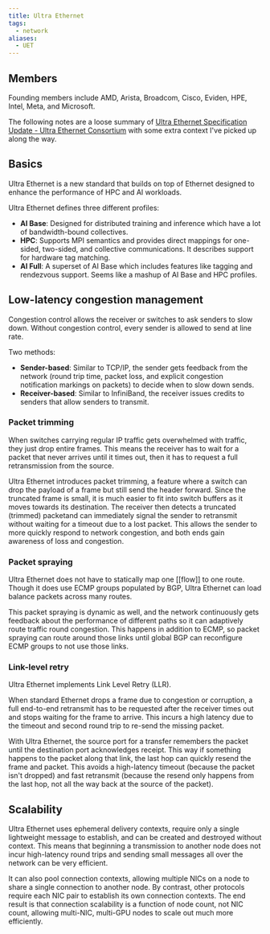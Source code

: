 ```yaml
---
title: Ultra Ethernet
tags:
  - network
aliases:
  - UET
---
```

## Members

Founding members include AMD, Arista, Broadcom, Cisco, Eviden, HPE, Intel, Meta, and Microsoft.

The following notes are a loose summary of [Ultra Ethernet Specification Update - Ultra Ethernet Consortium](https://ultraethernet.org/ultra-ethernet-specification-update/) with some extra context I've picked up along the way.

## Basics

Ultra Ethernet is a new standard that builds on top of Ethernet designed to enhance the performance of HPC and AI workloads.

Ultra Ethernet defines three different profiles:

- **AI Base**: Designed for distributed training and inference which have a lot of bandwidth-bound collectives.
- **HPC**: Supports MPI semantics and provides direct mappings for one-sided, two-sided, and collective communications. It describes support for hardware tag matching.
- **AI Full**: A superset of AI Base which includes features like tagging and rendezvous support. Seems like a mashup of AI Base and HPC profiles.

## Low-latency congestion management

Congestion control allows the receiver or switches to ask senders to slow down. Without congestion control, every sender is allowed to send at line rate. 

Two methods:

- **Sender-based**: Similar to TCP/IP, the sender gets feedback from the network (round trip time, packet loss, and explicit congestion notification markings on packets) to decide when to slow down sends.
- **Receiver-based**: Similar to InfiniBand, the receiver issues credits to senders that allow senders to transmit.

### Packet trimming

When switches carrying regular IP traffic gets overwhelmed with traffic, they just drop entire frames. This means the receiver has to wait for a packet that never arrives until it times out, then it has to request a full retransmission from the source.

Ultra Ethernet introduces packet trimming, a feature where a switch can drop the payload of a frame but still send the header forward. Since the truncated frame is small, it is much easier to fit into switch buffers as it moves towards its destination. The receiver then detects a truncated (trimmed) packetand can immediately signal the sender to retransmit without waiting for a timeout due to a lost packet. This allows the sender to more quickly respond to network congestion, and both ends gain awareness of loss and congestion.

### Packet spraying

Ultra Ethernet does not have to statically map one [[flow]] to one route. Though it does use ECMP groups populated by BGP, Ultra Ethernet can load balance packets across many routes.

This packet spraying is dynamic as well, and the network continuously gets feedback about the performance of different paths so it can adaptively route traffic round congestion. This happens in addition to ECMP, so packet spraying can route around those links until global BGP can reconfigure ECMP groups to not use those links.

### Link-level retry

Ultra Ethernet implements Link Level Retry (LLR).

When standard Ethernet drops a frame due to congestion or corruption, a full end-to-end retransmit has to be requested after the receiver times out and stops waiting for the frame to arrive. This incurs a high latency due to the timeout and second round trip to re-send the missing packet.

With Ultra Ethernet, the source port for a transfer remembers the packet until the destination port acknowledges receipt. This way if something happens to the packet along that link, the last hop can quickly resend the frame and packet. This avoids a high-latency timeout (because the packet isn't dropped) and fast retransmit (because the resend only happens from the last hop, not all the way back at the source of the packet).

## Scalability

Ultra Ethernet uses ephemeral delivery contexts, require only a single lightweight message to establish, and can be created and destroyed without context. This means that beginning a transmission to another node does not incur high-latency round trips and sending small messages all over the network can be very efficient.

It can also pool connection contexts, allowing multiple NICs on a node to share a single connection to another node. By contrast, other protocols require each NIC pair to establish its own connection contexts. The end result is that connection scalability is a function of node count, not NIC count, allowing multi-NIC, multi-GPU nodes to scale out much more efficiently.